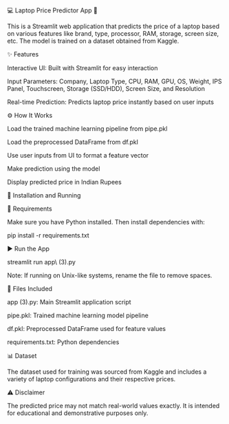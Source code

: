 💻 Laptop Price Predictor App 🧠

This is a Streamlit web application that predicts the price of a laptop based on various features like brand, type, processor, RAM, storage, screen size, etc. The model is trained on a dataset obtained from Kaggle.

✨ Features

Interactive UI: Built with Streamlit for easy interaction

Input Parameters: Company, Laptop Type, CPU, RAM, GPU, OS, Weight, IPS Panel, Touchscreen, Storage (SSD/HDD), Screen Size, and Resolution

Real-time Prediction: Predicts laptop price instantly based on user inputs

⚙️ How It Works

Load the trained machine learning pipeline from pipe.pkl

Load the preprocessed DataFrame from df.pkl

Use user inputs from UI to format a feature vector

Make prediction using the model

Display predicted price in Indian Rupees

🚀 Installation and Running

🧾 Requirements

Make sure you have Python installed. Then install dependencies with:

pip install -r requirements.txt

▶️ Run the App

streamlit run app\ (3).py

Note: If running on Unix-like systems, rename the file to remove spaces.

📁 Files Included

app (3).py: Main Streamlit application script

pipe.pkl: Trained machine learning model pipeline

df.pkl: Preprocessed DataFrame used for feature values

requirements.txt: Python dependencies

📊 Dataset

The dataset used for training was sourced from Kaggle and includes a variety of laptop configurations and their respective prices.

⚠️ Disclaimer

The predicted price may not match real-world values exactly. It is intended for educational and demonstrative purposes only.
